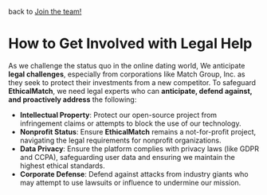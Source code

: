 back to [Join the team!](Join%20the%20Team!/README.md)

# How to Get Involved with Legal Help
As we challenge the status quo in the online dating world, We anticipate **legal challenges**, especially from corporations like Match Group, Inc. as they seek to protect their investments from a new competitor. To safeguard **EthicalMatch**, we need legal experts who can **anticipate, defend against, and proactively address** the following:
- **Intellectual Property**: Protect our open-source project from infringement claims or attempts to block the use of our technology.
- **Nonprofit Status**: Ensure **EthicalMatch** remains a not-for-profit project, navigating the legal requirements for nonprofit organizations.
- **Data Privacy**: Ensure the platform complies with privacy laws (like GDPR and CCPA), safeguarding user data and ensuring we maintain the highest ethical standards.
- **Corporate Defense**: Defend against attacks from industry giants who may attempt to use lawsuits or influence to undermine our mission.